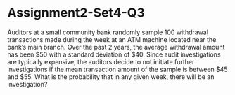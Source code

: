 # Assignment2-Set4-Q3
Auditors at a small community bank randomly sample 100 withdrawal transactions made during the week at an ATM machine located near the bank’s main branch. Over the past 2 years, the average withdrawal amount has been $50 with a standard deviation of $40. Since audit investigations are typically expensive, the auditors decide to not initiate further investigations if the mean transaction amount of the sample is between $45 and $55. What is the probability that in any given week, there will be an investigation?
